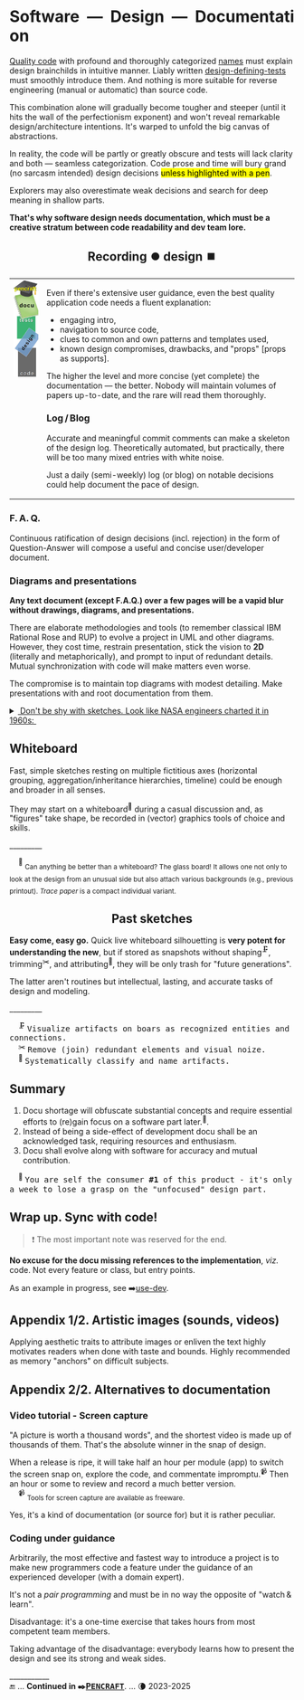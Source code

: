 # Software&nbsp;&nbsp;&mdash;&nbsp;&nbsp;Design&nbsp;&nbsp;&mdash;&nbsp;&nbsp;Documentation

[Quality code](../../QA/README+/code-quality.md) with profound and thoroughly categorized [names](../../design/names) must explain design brainchilds in intuitive manner. 
Liably written [design-defining-tests](../../design/drive/) must smoothly introduce them. And nothing is more suitable for reverse engineering (manual or automatic) than source code. 

This combination alone will gradually become tougher and steeper (until it hits the wall of the perfectionism exponent) and won't reveal remarkable design/architecture intentions. 
It's warped to unfold the big canvas of abstractions.

In reality, the code will be partly or greatly obscure and tests will lack clarity and both &mdash; seamless categorization. 
Code prose and time will bury grand (no sarcasm intended) design decisions <mark>unless highlighted with a pen</mark>.

Explorers may also overestimate weak decisions and search for deep meaning in shallow parts.

**That's why software design needs documentation, which must be a creative stratum between code readability and dev team lore.**

<h2 align="center">Recording ⏺️ design ⏹️</h2>

<table><tr valign="top"><td><picture><img alt="&nbsp;Docu pillar" src="../../../_rsc/_img/illus/docu/docu_pillar.jpg" /></picture></td><td>

Even if there's extensive user guidance, even the best quality application code needs a fluent explanation: 

* engaging intro,
* navigation to source code,
* clues to common and own patterns and templates used,
* known design compromises, drawbacks, and "props" [props as supports].

The higher the level and more concise (yet complete) the documentation &mdash; the better. Nobody will maintain volumes of papers up-to-date, and the rare will read them thoroughly.

### Log&thinsp;/&thinsp;Blog

Accurate and meaningful commit comments can make a skeleton of the design log. Theoretically automated, but practically, there will be too many mixed entries with white noise.

Just a daily (semi-weekly) log (or blog) on notable decisions could help document the pace of design. 
  
</td></tr></table>

### F.&thinsp;A.&thinsp;Q.

Continuous ratification of design decisions (incl. rejection) in the form of Question-Answer will compose a useful and concise user/developer document. 

### Diagrams and presentations

**Any text document (except F.A.Q.) over a few pages will be a vapid blur without drawings, diagrams, and presentations.**

There are elaborate methodologies and tools (to remember classical IBM Rational Rose and RUP) to evolve a project in UML and other diagrams. 
However, they cost time, restrain presentation, stick the vision to **2D** (literally and metaphorically), and prompt to input of redundant details. Mutual synchronization with code will make matters even worse.

The compromise is to maintain top diagrams with modest detailing. Make presentations with and root documentation from them. 

<details><summary><ins>&nbsp;Don't be shy with sketches. Look like NASA engineers charted it in 1960s:&nbsp</ins></summary>
&nbsp;
  
<picture akign="center"><img alt="&nbsp; &nbsp;freehand fast graphic sketch of space station" src="../../../_rsc/_img/snap/NASA.Sketch.SaturnV_to_station-1960s.png"></picture>

Sketch of a space station. Image source: NASA archives.

\_________</details>

## Whiteboard

Fast, simple sketches resting on multiple fictitious axes (horizontal grouping, aggregation/inheritance hierarchies, timeline) could be enough and broader in all senses. 

They may start on a whiteboard<sup>🔲</sup> during a casual discussion and, as "figures" take shape, be recorded in (vector) graphics tools of choice and skills. 

\_________

&nbsp;&nbsp;&nbsp;&nbsp;<sup>🔲</sup> <sub>Can anything be better than a whiteboard? The glass board! It allows one not only to look at the design from an unusual side but also attach various backgrounds (e.g., previous printout). _Trace paper_ is a compact individual variant.</sub>

<h2 align="center">Past sketches</h2>

**Easy come, easy go.** 
Quick live whiteboard silhouetting is **very potent for understanding the new**, but if stored as snapshots without 
shaping<sup>🗜️</sup>, trimming<sup>✂️</sup>, and attributing<sup>🍒</sup>, they will be only trash for "future generations".

The latter aren't routines but intellectual, lasting, and accurate tasks of design and modeling.

\_________

&nbsp; &nbsp; <sup>🗜️</sup> <samp>Visualize artifacts on boars as recognized entities and connections.</samp>\
&nbsp; &nbsp; <sup>✂️</sup> <samp>Remove (join) redundant elements and visual noize.</samp>\
&nbsp; &nbsp; <sup>🍒</sup> <samp>Systematically classify and name artifacts.</sub>

## Summary

1. Docu shortage will obfuscate substantial concepts and require essential efforts to (re)gain focus on a software part later.<sup>🔖</sup>. 
2. Instead of being a side-effect of development docu shall be an acknowledged task, requiring resources and enthusiasm.
3. Docu shall evolve along with software for accuracy and mutual contribution.

&nbsp; &nbsp; <sup>🔖</sup> <samp>You are self the consumer&nbsp;**#1** of this product - it's only a week to lose a grasp on the "unfocused" design part.</samp>

## Wrap up. Sync with code!

> ❗ The most important note was reserved for the end.

**No excuse for the docu missing references to the implementation**, _viz._ code. Not every feature or class, but entry points.

As an example in progress, see ➡️[use-dev](https://github.com/Kyriosity/use-dev/).

## Appendix 1/2. Artistic images (sounds, videos)

Applying aesthetic traits to attribute images or enliven the text highly motivates readers when done with taste and bounds. Highly recommended as memory "anchors" on difficult subjects.

## Appendix 2/2. Alternatives to documentation

### Video tutorial - Screen capture

"A picture is worth a thousand words", and the shortest video is made up of thousands of them. That's the absolute winner in the snap of design. 

When a release is ripe, it will take half an hour per module (app) to switch the screen snap on, explore the code, and commentate impromptu.<sup>📹</sup> Then an hour or some to review and record a much better version.\
&nbsp;&nbsp;&nbsp;&nbsp;<sup>📹</sup> <sub>Tools for screen capture are available as freeware.</sub>

Yes, it's a kind of documentation (or source for) but it is rather peculiar.

### Coding under guidance

Arbitrarily, the most effective and fastest way to introduce a project is to make new programmers code a feature under the guidance of an experienced developer (with a domain expert).

It's not a _pair programming_ and must be in no way the opposite of "watch&thinsp;&&thinsp;learn".

Disadvantage: it's a one-time exercise that takes hours from most competent team members.

Taking advantage of the disadvantage: everybody learns how to present the design and see its strong and weak sides.

\___________\
🔚 ... **Continued in ✒️[P<samp>ENCRAFT</samp>](../../../pencraft/README.md)**. ... 🌘 2023-2025
